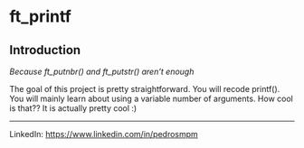 # ft_printf

## Introduction

*Because ft_putnbr() and ft_putstr() aren’t enough*

The goal of this project is pretty straightforward. You will recode printf().
You will mainly learn about using a variable number of arguments. How cool is that??
It is actually pretty cool :)

--------
LinkedIn: https://www.linkedin.com/in/pedrosmpm
